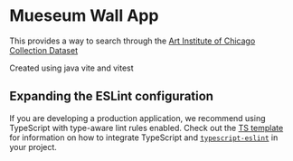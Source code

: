 # Mueseum Wall App

This provides a way to search through the [Art Institute of Chicago Collection Dataset](https://www.kaggle.com/datasets/projectmoda/artic-allartworks-expanded/data)

Created using java vite and vitest

## Expanding the ESLint configuration

If you are developing a production application, we recommend using TypeScript with type-aware lint rules enabled. Check out the [TS template](https://github.com/vitejs/vite/tree/main/packages/create-vite/template-react-ts) for information on how to integrate TypeScript and [`typescript-eslint`](https://typescript-eslint.io) in your project.
